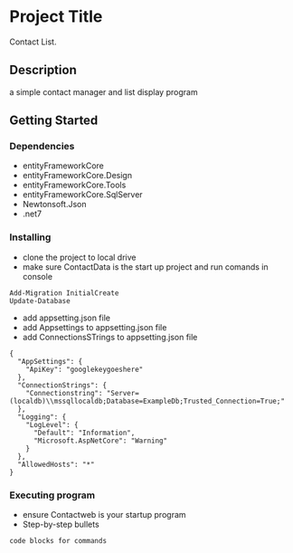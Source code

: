 # Project Title

Contact List.

## Description

a simple contact manager and list display program

## Getting Started

### Dependencies

* entityFrameworkCore
* entityFrameworkCore.Design
* entityFrameworkCore.Tools
* entityFrameworkCore.SqlServer
* Newtonsoft.Json
* .net7

### Installing

* clone the project to local drive
* make sure ContactData is the start up project and run comands in console
```
Add-Migration InitialCreate
Update-Database
```
* add appsetting.json file
* add Appsettings to appsetting.json file
* add ConnectionsSTrings to appsetting.json file

```
{
  "AppSettings": {
    "ApiKey": "googlekeygoeshere"
  },
  "ConnectionStrings": {
    "Connectionstring": "Server=(localdb)\\mssqllocaldb;Database=ExampleDb;Trusted_Connection=True;"
  },
  "Logging": {
    "LogLevel": {
      "Default": "Information",
      "Microsoft.AspNetCore": "Warning"
    }
  },
  "AllowedHosts": "*"
}
```

### Executing program

* ensure Contactweb is your startup program
* Step-by-step bullets
```
code blocks for commands
```


